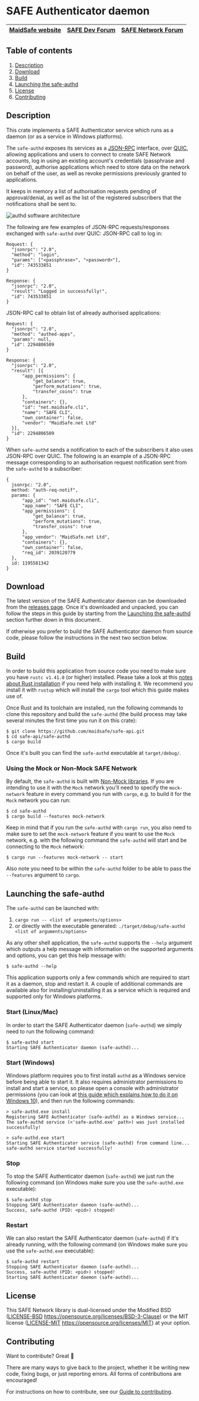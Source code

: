 # SAFE Authenticator daemon

| [MaidSafe website](https://maidsafe.net) | [SAFE Dev Forum](https://forum.safedev.org) | [SAFE Network Forum](https://safenetforum.org) |
|:----------------------------------------:|:-------------------------------------------:|:----------------------------------------------:|

## Table of contents

1. [Description](#description)
2. [Download](#download)
3. [Build](#build)
4. [Launching the safe-authd](#launching-the-safe-authd)
5. [License](#license)
6. [Contributing](#contributing)

## Description

This crate implements a SAFE Authenticator service which runs as a daemon (or as a service in Windows platforms).

The `safe-authd` exposes its services as a [JSON-RPC](https://www.jsonrpc.org/) interface, over [QUIC](https://en.wikipedia.org/wiki/QUIC), allowing applications and users to connect to create SAFE Network accounts, log in using an existing account's credentials (passphrase and password), authorise applications which need to store data on the network on behalf of the user, as well as revoke permissions previously granted to applications.

It keeps in memory a list of authorisation requests pending of approval/denial, as well as the list of the registered subscribers that the notifications shall be sent to.

![authd software architecture](/misc/authd-software.png)

The following are few examples of JSON-RPC requests/responses exchanged with `safe-authd` over QUIC:
JSON-RPC call to log in:
```
Request: {
  "jsonrpc": "2.0",
  "method": "login",
  "params": ["<passphrase>", "<password>"],
  "id": 743533851
}

Response: {
  "jsonrpc": "2.0",
  "result": "Logged in successfully!",
  "id": 743533851
}
```

JSON-RPC call to obtain list of already authorised applications:
```
Request: {
  "jsonrpc": "2.0",
  "method": "authed-apps",
  "params": null,
  "id": 2294806509
}

Response: {
  "jsonrpc": "2.0",
  "result": [{
      "app_permissions": {
          "get_balance": true,
          "perform_mutations": true,
          "transfer_coins": true
      },
      "containers": {},
      "id": "net.maidsafe.cli",
      "name": "SAFE CLI",
      "own_container": false,
      "vendor": "MaidSafe.net Ltd"
  }],
  "id": 2294806509
}
```

When `safe-authd` sends a notification to each of the subscribers it also uses JSON-RPC over QUIC. The following is an example of a JSON-RPC message corresponding to an authorisation request notification sent from the `safe-authd` to a subscriber:
```
{
  jsonrpc: "2.0",
  method: "auth-req-notif",
  params: {
      "app_id": "net.maidsafe.cli",
      "app_name": "SAFE CLI",
      "app_permissions": {
          "get_balance": true,
          "perform_mutations": true,
          "transfer_coins": true
      },
      "app_vendor": "MaidSafe.net Ltd",
      "containers": {},
      "own_container": false,
      "req_id": 2039120779
  },
  id: 1195581342
}
```

## Download

The latest version of the SAFE Authenticator daemon can be downloaded from the [releases page](https://github.com/maidsafe/safe-api/releases/latest). Once it's downloaded and unpacked, you can follow the steps in this guide by starting from the [Launching the safe-authd](#launching-the-safe-authd) section further down in this document.

If otherwise you prefer to build the SAFE Authenticator daemon from source code, please follow the instructions in the next two section below.

## Build

In order to build this application from source code you need to make sure you have `rustc v1.41.0` (or higher) installed. Please take a look at this [notes about Rust installation](https://www.rust-lang.org/tools/install) if you need help with installing it. We recommend you install it with `rustup` which will install the `cargo` tool which this guide makes use of.

Once Rust and its toolchain are installed, run the following commands to clone this repository and build the `safe-authd` (the build process may take several minutes the first time you run it on this crate):
```shell
$ git clone https://github.com/maidsafe/safe-api.git
$ cd safe-api/safe-authd
$ cargo build
```

Once it's built you can find the `safe-authd` executable at `target/debug/`.

### Using the Mock or Non-Mock SAFE Network

By default, the `safe-authd` is built with [Non-Mock libraries](https://github.com/maidsafe/safe_client_libs/wiki/Mock-vs.-non-mock). If you are intending to use it with the `Mock` network you'll need to specify the `mock-network` feature in every command you run with `cargo`, e.g. to build it for the `Mock` network you can run:
```
$ cd safe-authd
$ cargo build --features mock-network
```

Keep in mind that if you run the `safe-authd` with `cargo run`, you also need to make sure to set the `mock-network` feature if you want to use the `Mock` network, e.g. with the following command the `safe-authd` will start and be connecting to the `Mock` network:
```
$ cargo run --features mock-network -- start
```

Also note you need to be within the `safe-authd` folder to be able to pass the `--features` argument to `cargo`.

## Launching the safe-authd

The `safe-authd` can be launched with:
1. `cargo run -- <list of arguments/options>`
2. or directly with the executable generated: `./target/debug/safe-authd <list of arguments/options>`

As any other shell application, the `safe-authd` supports the `--help` argument which outputs a help message with information on the supported arguments and options, you can get this help message with:
```
$ safe-authd --help
```

This application supports only a few commands which are required to start it as a daemon, stop and restart it. A couple of additional commands are available also for installing/uninstalling it as a service which is required and supported only for Windows platforms.


### Start (Linux/Mac)

In order to start the SAFE Authenticator daemon (`safe-authd`) we simply need to run the following command:
```shell
$ safe-authd start
Starting SAFE Authenticator daemon (safe-authd)...
```

### Start (Windows)

Windows platform requires you to first install `authd` as a Windows service before being able to start it. It also requires administrator permissions to install and start a service, so please open a console with administrator permissions (you can look at [this guide which explains how to do it on Windows 10](https://www.intowindows.com/command-prompt-as-administrator-in-windows-10/)), and then run the following commands:
```shell
> safe-authd.exe install
Registering SAFE Authenticator (safe-authd) as a Windows service...
The safe-authd service (<'safe-authd.exe' path>) was just installed successfully!

> safe-authd.exe start
Starting SAFE Authenticator service (safe-authd) from command line...
safe-authd service started successfully!
```

### Stop

To stop the SAFE Authenticator daemon (`safe-authd`) we just run the following command (on Windows make sure you use the `safe-authd.exe` executable):
```shell
$ safe-authd stop
Stopping SAFE Authenticator daemon (safe-authd)...
Success, safe-authd (PID: <pid>) stopped!
```

### Restart

We can also restart the SAFE Authenticator daemon (`safe-authd`) if it's already running, with the following command (on Windows make sure you use the `safe-authd.exe` executable):
```shell
$ safe-authd restart
Stopping SAFE Authenticator daemon (safe-authd)...
Success, safe-authd (PID: <pid>) stopped!
Starting SAFE Authenticator daemon (safe-authd)...
```

## License
This SAFE Network library is dual-licensed under the Modified BSD ([LICENSE-BSD](LICENSE-BSD) https://opensource.org/licenses/BSD-3-Clause) or the MIT license ([LICENSE-MIT](LICENSE-MIT) https://opensource.org/licenses/MIT) at your option.

## Contributing

Want to contribute? Great :tada:

There are many ways to give back to the project, whether it be writing new code, fixing bugs, or just reporting errors. All forms of contributions are encouraged!

For instructions on how to contribute, see our [Guide to contributing](https://github.com/maidsafe/QA/blob/master/CONTRIBUTING.md).
